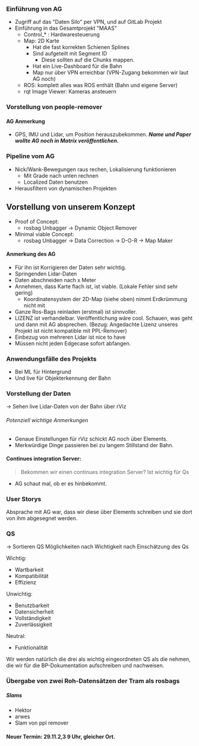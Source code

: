 ###  Einführung von AG

- Zugriff auf das "Daten Silo" per VPN, und auf GitLab Projekt
- Einführung in das Gesamtprojekt "MAAS"
	- Control_* : Hardwaresteuerung
	- Map: 2D Karte
		- Hat die fast korrekten Schienen Splines
		- Sind aufgeteilt mit Segment ID
			- Diese sollten auf die Chunks mappen.
		- Hat ein Live-Dashboard für die Bahn
		- Map nur über VPN erreichbar (VPN-Zugang bekommen wir laut AG noch)
	- ROS: komplett alles was ROS enthält (Bahn und eigene Server)
	- rqt Image Viewer: Kameras ansteuern
         
### Vorstellung von people-remover

#### AG Anmerkung
- GPS, IMU und Lidar, um Position herauszubekommen. ***Name und Paper wollte AG noch in Matrix veröffentlichen.***

###  Pipeline vom AG
- Nick/Wank-Bewegungen raus rechen, Lokalisierung funktionieren
	- Mit Grade nach unten rechnen
	- Localized Daten benutzen
- Herausfiltern von dynamischen Projekten

## Vorstellung von unserem Konzept

- Proof of Concept:
	- rosbag Unbagger → Dynamic Object Remover
- Minimal viable Concept:
	- rosbag Unbagger → Data Correction → D-O-R → Map Maker

#### Anmerkung des AG
- Für ihn ist Korrigieren der Daten sehr wichtig.
- Springenden Lidar-Daten
- Daten abschneiden nach x Meter
-  Annehmen, dass Karte flach ist, ist viable. (Lokale Fehler sind sehr gering)
	- Koordinatensystem der 2D-Map (siehe oben) nimmt Erdkrümmung nicht mit
- Ganze Ros-Bags reinladen (erstmal) ist sinnvoller.
- LIZENZ ist verhandelbar. Veröffentlichung wäre cool. Schauen, was geht und dann mit AG absprechen. (Bezug: Angedachte Lizenz unseres Projekt ist nicht kompatible mit PPL-Remover)
- Einbezug von mehreren Lidar ist nice to have
- Müssen nicht jeden Edgecase sofort abfangen.

### Anwendungsfälle des Projekts
- Bei ML für Hintergrund
- Und live für Objekterkennung der Bahn

### Vorstellung der Daten
→ Sehen live Lidar-Daten von der Bahn über rViz
###### Potenziell wichtige Anmerkungen
- Genaue Einstellungen für rViz schickt AG noch über Elements.
- Merkwürdige Dinge passieren bei zu langem Stillstand der Bahn.

#### Continues integration Server:
> Bekommen wir einen continues integration Server? Ist wichtig für Qs
- AG schaut mal, ob er es hinbekommt.

### User Storys
Absprache mit AG war, dass wir diese über Elements schreiben und sie dort von ihm abgesegnet werden.

### QS
→  Sortieren QS Möglichkeiten nach Wichtigkeit nach Einschätzung des Qs

Wichtig:
- Wartbarkeit
- Kompatibilität
- Effizienz

Unwichtig:
- Benutzbarkeit
- Datensicherheit
- Vollständigkeit
- Zuverlässigkeit

Neutral:
- Funktionalität

Wir werden natürlich die drei als wichtig eingeordneten QS als die nehmen, die wir für die BP-Dokumentation aufschreiben und nachweisen.

### Übergabe von zwei Roh-Datensätzen der Tram als rosbags
##### Slams
- Hektor
- arwes
- Slam von ppl remover

#### Neuer Termin: 29.11.2,3 9 Uhr, gleicher Ort.